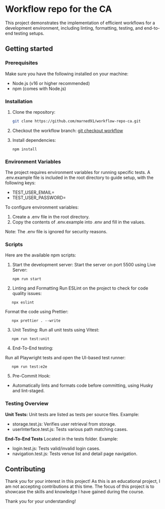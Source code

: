 # Workflow repo for the CA

This project demonstrates the implementation of efficient workflows for a development environment, including linting, formatting, testing, and end-to-end testing setups.

## Getting started

### Prerequisites

Make sure you have the following installed on your machine:

- Node.js (v16 or higher recommended)
- npm (comes with Node.js)

### Installation

1. Clone the repository:
   ```bash
   git clone https://github.com/marned91/workflow-repo-ca.git
   ```
2. Checkout the workflow branch:
   [git checkout workflow](https://github.com/marned91/workflow-repo-ca/tree/workflow)

3. Install dependencies:
   ```
   npm install
   ```
### Environment Variables

The project requires environment variables for running specific tests. A .env.example file is included in the root directory to guide setup, with the following keys:
- TEST_USER_EMAIL=
- TEST_USER_PASSWORD=

To configure environment variables:

1. Create a .env file in the root directory.
2. Copy the contents of .env.example into .env and fill in the values.
   
Note: The .env file is ignored for security reasons.


### Scripts

Here are the available npm scripts:

1. Start the development server:
   Start the server on port 5500 using Live Server:
   ```
   npm run start
   ```
   
2. Linting and Formatting
Run ESLint on the project to check for code quality issues:
```
   npx eslint
```
Format the code using Prettier:
```
   npx prettier . --write
```

3. Unit Testing:
Run all unit tests using Vitest:
```
   npm run test:unit
```

4. End-To-End testing:

Run all Playwright tests and open the UI-based test runner:
```
   npm run test:e2e
```

5. Pre-Commit Hook:

- Automatically lints and formats code before committing, using Husky and lint-staged.
  

### Testing Overview

**Unit Tests:**
Unit tests are listed as tests per source files.
Example:

- storage.test.js: Verifies user retrieval from storage.
- userInterface.test.js: Tests various path matching cases.

**End-To-End Tests**
Located in the tests folder.
Example:

- login.test.js: Tests valid/invalid login cases.
- navigation.test.js: Tests venue list and detail page navigation.

## Contributing
Thank you for your interest in this project! As this is an educational project, I am not accepting contributions at this time. The focus of this project is to showcase the skills and knowledge I have gained during the course.

Thank you for your understanding!

